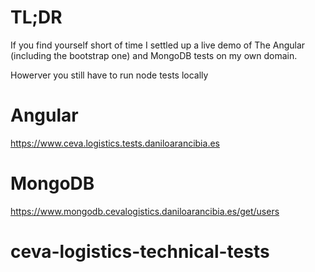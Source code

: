 # TL;DR

If you find yourself short of time I settled up a live demo of The Angular (including the bootstrap one) and MongoDB tests on my own domain.

Howerver you still have to run node tests locally

# Angular

https://www.ceva.logistics.tests.daniloarancibia.es

# MongoDB

https://www.mongodb.cevalogistics.daniloarancibia.es/get/users
# ceva-logistics-technical-tests
